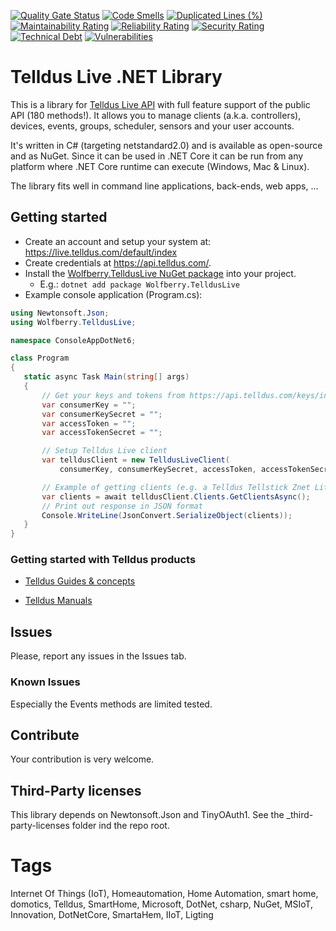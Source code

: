 [![Quality Gate Status](https://sonarcloud.io/api/project_badges/measure?project=wolfberry-ab_telldus-live-dotnet&metric=alert_status)](https://sonarcloud.io/dashboard?id=wolfberry-ab_telldus-live-dotnet)
[![Code Smells](https://sonarcloud.io/api/project_badges/measure?project=wolfberry-ab_telldus-live-dotnet&metric=code_smells)](https://sonarcloud.io/dashboard?id=wolfberry-ab_telldus-live-dotnet)
[![Duplicated Lines (%)](https://sonarcloud.io/api/project_badges/measure?project=wolfberry-ab_telldus-live-dotnet&metric=duplicated_lines_density)](https://sonarcloud.io/dashboard?id=wolfberry-ab_telldus-live-dotnet)
[![Maintainability Rating](https://sonarcloud.io/api/project_badges/measure?project=wolfberry-ab_telldus-live-dotnet&metric=sqale_rating)](https://sonarcloud.io/dashboard?id=wolfberry-ab_telldus-live-dotnet)
[![Reliability Rating](https://sonarcloud.io/api/project_badges/measure?project=wolfberry-ab_telldus-live-dotnet&metric=reliability_rating)](https://sonarcloud.io/dashboard?id=wolfberry-ab_telldus-live-dotnet)
[![Security Rating](https://sonarcloud.io/api/project_badges/measure?project=wolfberry-ab_telldus-live-dotnet&metric=security_rating)](https://sonarcloud.io/dashboard?id=wolfberry-ab_telldus-live-dotnet)
[![Technical Debt](https://sonarcloud.io/api/project_badges/measure?project=wolfberry-ab_telldus-live-dotnet&metric=sqale_index)](https://sonarcloud.io/dashboard?id=wolfberry-ab_telldus-live-dotnet)
[![Vulnerabilities](https://sonarcloud.io/api/project_badges/measure?project=wolfberry-ab_telldus-live-dotnet&metric=vulnerabilities)](https://sonarcloud.io/dashboard?id=wolfberry-ab_telldus-live-dotnet)

# Telldus Live .NET Library

This is a library for [Telldus Live API](https://api.telldus.com) with full feature support of the public API (180 methods!).
It allows you to manage clients (a.k.a. controllers), devices, events, groups, scheduler, sensors and your user accounts.

It's written in C# (targeting netstandard2.0) and is available as open-source and as NuGet. Since it can be used
in .NET Core it can be run from any platform where .NET Core runtime can execute (Windows, Mac & Linux).

The library fits well in command line applications, back-ends, web apps, ...

## Getting started

- Create an account and setup your system at: https://live.telldus.com/default/index
- Create credentials at https://api.telldus.com/.
- Install the [Wolfberry.TelldusLive NuGet package](https://www.nuget.org/packages/Wolfberry.TelldusLive/) into your project.
  - E.g.: `dotnet add package Wolfberry.TelldusLive`
- Example console application (Program.cs):
 ```c#
using Newtonsoft.Json;
using Wolfberry.TelldusLive;

namespace ConsoleAppDotNet6;

class Program
{
    static async Task Main(string[] args)
    {
        // Get your keys and tokens from https://api.telldus.com/keys/index
        var consumerKey = "";
        var consumerKeySecret = "";
        var accessToken = "";
        var accessTokenSecret = "";

        // Setup Telldus Live client
        var telldusClient = new TelldusLiveClient(
            consumerKey, consumerKeySecret, accessToken, accessTokenSecret);

        // Example of getting clients (e.g. a Telldus Tellstick Znet Lite v2 controller)
        var clients = await telldusClient.Clients.GetClientsAsync();
        // Print out response in JSON format
        Console.WriteLine(JsonConvert.SerializeObject(clients));
    }
}
```

### Getting started with Telldus products

- [Telldus Guides & concepts](https://start.telldus.com/help/guides)

- [Telldus Manuals](https://start.telldus.com/help/manuals)

## Issues

Please, report any issues in the Issues tab.

### Known Issues

Especially the Events methods are limited tested.

## Contribute

Your contribution is very welcome.

## Third-Party licenses

This library depends on Newtonsoft.Json and TinyOAuth1. See the _third-party-licenses folder ind the repo root.

# Tags

Internet Of Things (IoT), Homeautomation, Home Automation, smart home, domotics, Telldus, SmartHome, Microsoft, DotNet, csharp, NuGet, MSIoT, Innovation, DotNetCore, SmartaHem, IIoT, Ligting
